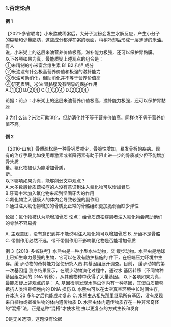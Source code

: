 ### 1.否定论点

#### 例 1
【2021-多省联考】小米熬成稀粥后，大分子淀粉会发生水解反应，产生小分子</br>
的糊精和少量脂肪，这些成分都浮在粥的表面，稍稍冷却后形成一层薄薄的米油。有人</br>
说，小米粥上的这层米油营养价值极高，滋补能力极强，还可以保护胃黏膜。</br>
 以下各项如果为真，最能质疑上述观点的组合是：</br>
 ①未精制的小米富含维生素 B1 B2 和钾 成分</br>
 ②米油没有什么极高营养价值和极强的滋补能力</br>
 ③米油可助消化，但助消化并不等于营养价值高</br>
 ④研究表明，米油 胃黏膜没有明显的保护作用</br>
A.①③ B.②④ C.①③④ D.②③④

论据：论点：小米粥上的这层米油营养价值极高，滋补能力极强，还可以保护胃黏膜

3 为什么错？米油可助消化，但助消化并不等于营养价值高。同样也不等于营养价值不高。

#### 例 2
【2016-山东】骨质疏松是一种骨钙质减少，骨脆性增加，易发骨折的疾病。现</br>
有的治疗手段比如使用雌激素或者降钙素有助于阻止进一步的骨质减少但不能增加骨头质</br>
量。氟化物被认为能增加骨质，</br>
断。</br>
 以下哪项如果为真，能够削弱文中观点？</br>
A.大多数患骨质疏松症的人没有意识到注入氟化物可以增加骨质</br>
B.牙膏中常加入氟化物来起到坚固牙齿的作用</br>
C.氟化物注入健康人的体内会导致较强的副作用</br>
D.通过注入氟化物增加的骨质比正常的骨骼组织更加脆弱而缺少弹性</br>

论据：氟化物被认为能增加骨质 论点：给骨质疏松症患者注入氟化物会帮助他们的骨骼不容易折

A. 主观意图，没有意识到并不能说明注入氟化物可以增加骨质
B. 牙齿不是骨骼
C. 带副作用必然不选，带不带副作用不影响氟化物是否能增加骨质

例 3【2018-多省联考】水熊虫是一种小型水生动物，又 缓步动物。水熊虫是地球
上已知生命力最强的生物，它可以在没有防护措施的 件下，在极端压力环境中生存。缓
步动物的奇特能力促使研究人员 其基因组展开调查。目前， 缓步动物的第一次基因组
测序结果显示，在缓步动物演化过程中，通过水 基因转移（不同物种基因组之间的 DNA
转移），从其他物种中获得了大量基因。
以下各项如果为真，最能质疑上述观点的是：
A. 基因检测发现水熊虫体内有一种基因，其蛋白质能够抵抗人类培养细胞内的 DNA
损伤
B. 水熊虫可以在太空真空环境中长时间生存，在冰冻 30 多年之后也能成功复苏
C. 水熊虫从祖先那里继承所有基因，没有发现来自植物或者微生物的体内遗传物质
D. 水熊虫体内遗传物质存在一种非常奇怪的“混搭”法，正是这种“混搭”才使水熊
虫以更复杂的方式生长和发育

D是无关选项，这题没有论据

